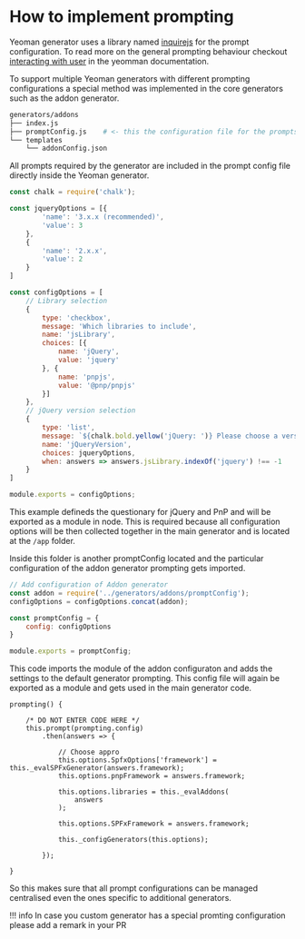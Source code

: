 # How to implement prompting

Yeoman generator uses a library named [inquirejs](https://github.com/SBoudrias/Inquirer.js/) for the prompt configuration. To read more on the general prompting behaviour checkout [interacting with user](http://yeoman.io/authoring/user-interactions.html) in the yeomman documentation.

To support multiple Yeoman generators with different prompting configurations a special method was implemented in the core generators such as the addon generator.

```bash
generators/addons
├── index.js
├── promptConfig.js    # <- this the configuration file for the prompts
└── templates
    └── addonConfig.json
```

All prompts required by the generator are included in the prompt config file directly inside the Yeoman generator.

```js
const chalk = require('chalk');

const jqueryOptions = [{
        'name': '3.x.x (recommended)',
        'value': 3
    },
    {
        'name': '2.x.x',
        'value': 2
    }
]

const configOptions = [
    // Library selection
    {
        type: 'checkbox',
        message: 'Which libraries to include',
        name: 'jsLibrary',
        choices: [{
            name: 'jQuery',
            value: 'jquery'
        }, {
            name: 'pnpjs',
            value: '@pnp/pnpjs'
        }]
    },
    // jQuery version selection
    {
        type: 'list',
        message: `${chalk.bold.yellow('jQuery: ')} Please choose a version:`,
        name: 'jQueryVersion',
        choices: jqueryOptions,
        when: answers => answers.jsLibrary.indexOf('jquery') !== -1
    }
]

module.exports = configOptions;
```

This example defineds the questionary for jQuery and PnP and will be exported as a module in node. This is required because all configuration options will be then collected together in the main generator and is located at the ```/app``` folder.

Inside this folder is another promptConfig located and the particular configuration of the addon generator prompting gets imported.

```js
// Add configuration of Addon generator
const addon = require('../generators/addons/promptConfig');
configOptions = configOptions.concat(addon);

const promptConfig = {
    config: configOptions
}

module.exports = promptConfig;
```

This code imports the module of the addon configuraton and adds the settings to the default generator prompting. This config file will again be exported as a module and gets used in the main generator code.

```
prompting() {

    /* DO NOT ENTER CODE HERE */
    this.prompt(prompting.config)
        .then(answers => {

            // Choose appro
            this.options.SpfxOptions['framework'] = this._evalSPFxGenerator(answers.framework);
            this.options.pnpFramework = answers.framework;

            this.options.libraries = this._evalAddons(
                answers
            );

            this.options.SPFxFramework = answers.framework;

            this._configGenerators(this.options);

        });

}
```

So this makes sure that all prompt configurations can be managed centralised even the ones specific to additional generators.

!!! info
    In case you custom generator has a special promting configuration please add a remark in your PR